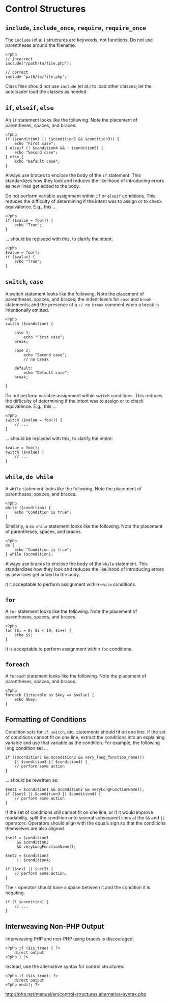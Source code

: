 Control Structures
==================

`include`, `include_once`, `require`, `require_once`
----------------------------------------------------

The `include` (et al.) structures are keywords, not functions. Do not use parentheses around the filename.

    <?php
    // incorrect
    include("/path/to/file.php");
    
    // correct
    include "path/to/file.php";

Class files should not use `include` (et al.) to load other classes; let the autoloader load the classes as needed.


`if`, `elseif`, `else`
----------------------

An `if` statement looks like the following. Note the placement of parentheses, spaces, and braces:

    <?php
    if ($condition1 || ($condition2 && $condition3)) {
        echo "First case";
    } elseif (! $condition4 && ! $condition5) {
        echo "Second case";
    } else {
        echo "Default case";
    }

Always use braces to enclose the body of the `if` statement. This standardizes how they look and reduces the likelihood of introducing errors as new lines get added to the body.

Do not perform variable assignment within `if` or `elseif` conditions. This reduces the difficulty of determining if the intent was to assign or to check equivalence.  E.g., this ...

    <?php
    if ($value = foo()) {
        echo "True";
    }

... should be replaced with this, to clarify the intent:

    <?php
    $value = foo();
    if ($value) {
        echo "True";
    }

    
`switch`, `case`
----------------    

A switch statement looks like the following.  Note the placement of parentheses, spaces, and braces; the indent levels for `case` and `break` statements; and the presence of a `// no break` comment when a break is intentionally omitted.

    <?php
    switch ($condition) {
        
        case 1:
            echo "First case";
        break;

        case 2:
            echo "Second case";
            // no break
        
        default:
            echo "Default case";
        break;
        
    }

Do not perform variable assignment within `switch` conditions. This reduces the difficulty of determining if the intent was to assign or to check equivalence.  E.g., this ...

    <?php
    switch ($value = foo()) {
        // ...
    }

... should be replaced with this, to clarify the intent:

    $value = foo();
    switch ($value) {
        // ...
    }


`while`, `do while`
-------------------

A `while` statement looks like the following.  Note the placement of parentheses, spaces, and braces.

    <?php
    while ($condition) {
        echo "Condition is true";
    }

Similarly, a `do while` statement looks like the following.  Note the placement of parentheses, spaces, and braces.

    <?php
    do {
        echo "Condition is true";
    } while ($condition);

Always use braces to enclose the body of the `while` statement. This standardizes how they look and reduces the likelihood of introducing errors as new lines get added to the body.

It it acceptable to perform assignment within `while` conditions.


`for`
-----

A `for` statement looks like the following.  Note the placement of parentheses, spaces, and braces.

    <?php
    for ($i = 0; $i < 10; $i++) {
        echo $i;
    }
    
It is acceptable to perform assignment within `for` conditions.


`foreach`
---------
    
A `foreach` statement looks like the following.  Note the placement of parentheses, spaces, and braces.

    <?php
    foreach ($iterable as $key => $value) {
        echo $key;
    }


Formatting of Conditions
------------------------

Condition sets for `if`, `switch`, etc. statements should fit on one line.  If the set of conditions cannot fit on one line, extract the conditions into an explaining variable and use that variable as the condition.  For example, the following long condition set ...

    if (($condition1 && $condition2 && very_long_function_name())
        || $condition3 || $condition4) {
        // perform some action
    }

... should be rewritten as:

    $set1 = $condition1 && $condition2 && veryLongFunctionName();
    if ($set1 || $condition3 || $condition4) {
        // perform some action
    }

If the set of conditions still cannot fit on one line, or if it would improve readability, split the condition onto several subsequent lines at the `&&` and `||` operators.  Operators should align with the equals sign so that the conditions themselves are also aligned.

    $set1 = $condition1
         && $condition2
         && veryLongFunctionName();
    
    $set2 = $condition3
         || $condition4;
    
    if ($set1 || $set2) {
        // perform some action;
    }
    
The `!` operator should have a space between it and the condition it is negating.

    if (! $condition) {
        // ...
    }


Interweaving Non-PHP Output
---------------------------

Interweaving PHP and non-PHP using braces is discouraged:

    <?php if ($is_true) { ?>
        direct output
    <?php } ?>

Instead, use the alternative syntax for control structures:

    <?php if ($is_true): ?>
        direct output
    <?php endif; ?>
    
<http://php.net/manual/en/control-structures.alternative-syntax.php>
